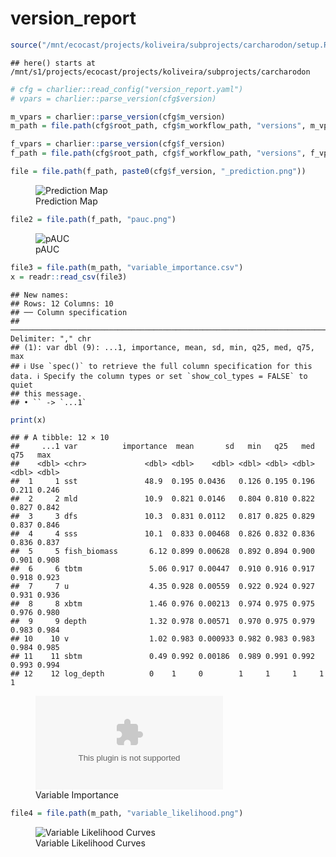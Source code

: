 version_report
================

``` r
source("/mnt/ecocast/projects/koliveira/subprojects/carcharodon/setup.R")
```

    ## here() starts at /mnt/s1/projects/ecocast/projects/koliveira/subprojects/carcharodon

``` r
# cfg = charlier::read_config("version_report.yaml")
# vpars = charlier::parse_version(cfg$version)

m_vpars = charlier::parse_version(cfg$m_version)
m_path = file.path(cfg$root_path, cfg$m_workflow_path, "versions", m_vpars[["major"]], m_vpars[["minor"]], cfg$m_version)

f_vpars = charlier::parse_version(cfg$f_version)
f_path = file.path(cfg$root_path, cfg$f_workflow_path, "versions", f_vpars[["major"]], f_vpars[["minor"]], cfg$f_version)
```

``` r
file = file.path(f_path, paste0(cfg$f_version, "_prediction.png"))
```

<figure>
<img
src="/mnt/s1/projects/ecocast/projects/koliveira/subprojects/carcharodon/workflows/forecast_workflow/versions/v01/0001/v01.0001.05/v01.0001.05_prediction.png"
alt="Prediction Map" />
<figcaption aria-hidden="true">Prediction Map</figcaption>
</figure>

``` r
file2 = file.path(f_path, "pauc.png")
```

<figure>
<img
src="/mnt/s1/projects/ecocast/projects/koliveira/subprojects/carcharodon/workflows/forecast_workflow/versions/v01/0001/v01.0001.05/pauc.png"
alt="pAUC" />
<figcaption aria-hidden="true">pAUC</figcaption>
</figure>

``` r
file3 = file.path(m_path, "variable_importance.csv")
x = readr::read_csv(file3)
```

    ## New names:
    ## Rows: 12 Columns: 10
    ## ── Column specification
    ## ──────────────────────────────────────────────────────────────────────────────────────────────────────────────────────── Delimiter: "," chr
    ## (1): var dbl (9): ...1, importance, mean, sd, min, q25, med, q75, max
    ## ℹ Use `spec()` to retrieve the full column specification for this data. ℹ Specify the column types or set `show_col_types = FALSE` to quiet
    ## this message.
    ## • `` -> `...1`

``` r
print(x)
```

    ## # A tibble: 12 × 10
    ##     ...1 var          importance  mean       sd   min   q25   med   q75   max
    ##    <dbl> <chr>             <dbl> <dbl>    <dbl> <dbl> <dbl> <dbl> <dbl> <dbl>
    ##  1     1 sst               48.9  0.195 0.0436   0.126 0.195 0.196 0.211 0.246
    ##  2     2 mld               10.9  0.821 0.0146   0.804 0.810 0.822 0.827 0.842
    ##  3     3 dfs               10.3  0.831 0.0112   0.817 0.825 0.829 0.837 0.846
    ##  4     4 sss               10.1  0.833 0.00468  0.826 0.832 0.836 0.836 0.837
    ##  5     5 fish_biomass       6.12 0.899 0.00628  0.892 0.894 0.900 0.901 0.908
    ##  6     6 tbtm               5.06 0.917 0.00447  0.910 0.916 0.917 0.918 0.923
    ##  7     7 u                  4.35 0.928 0.00559  0.922 0.924 0.927 0.931 0.936
    ##  8     8 xbtm               1.46 0.976 0.00213  0.974 0.975 0.975 0.976 0.980
    ##  9     9 depth              1.32 0.978 0.00571  0.970 0.975 0.979 0.983 0.984
    ## 10    10 v                  1.02 0.983 0.000933 0.982 0.983 0.983 0.984 0.985
    ## 11    11 sbtm               0.49 0.992 0.00186  0.989 0.991 0.992 0.993 0.994
    ## 12    12 log_depth          0    1     0        1     1     1     1     1

<figure>
<embed
src="/mnt/s1/projects/ecocast/projects/koliveira/subprojects/carcharodon/workflows/modeling_workflow/versions/v01/000/v01.000.05/variable_importance.csv" />
<figcaption aria-hidden="true">Variable Importance</figcaption>
</figure>

``` r
file4 = file.path(m_path, "variable_likelihood.png")
```

<figure>
<img
src="/mnt/s1/projects/ecocast/projects/koliveira/subprojects/carcharodon/workflows/modeling_workflow/versions/v01/000/v01.000.05/variable_likelihood.png"
alt="Variable Likelihood Curves" />
<figcaption aria-hidden="true">Variable Likelihood Curves</figcaption>
</figure>
